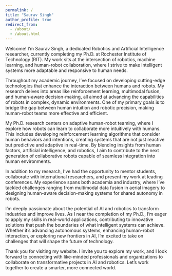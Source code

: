 ```yaml
---
permalink: /
title: "Saurav Singh"
author_profile: true
redirect_from: 
  - /about/
  - /about.html
---
```


Welcome! I’m Saurav Singh, a dedicated Robotics and Artificial Intelligence researcher, currently completing my Ph.D. at Rochester Institute of Technology (RIT). My work sits at the intersection of robotics, machine learning, and human-robot collaboration, where I strive to make intelligent systems more adaptable and responsive to human needs.

Throughout my academic journey, I’ve focused on developing cutting-edge technologies that enhance the interaction between humans and robots. My research delves into areas like reinforcement learning, multimodal fusion, and human-aware decision-making, all aimed at advancing the capabilities of robots in complex, dynamic environments. One of my primary goals is to bridge the gap between human intuition and robotic precision, making human-robot teams more effective and efficient.

My Ph.D. research centers on adaptive human-robot teaming, where I explore how robots can learn to collaborate more intuitively with humans. This includes developing reinforcement learning algorithms that consider human behaviors and intentions, creating systems that are not just reactive but predictive and adaptive in real-time. By blending insights from human factors, artificial intelligence, and robotics, I aim to contribute to the next generation of collaborative robots capable of seamless integration into human environments.

In addition to my research, I’ve had the opportunity to mentor students, collaborate with international researchers, and present my work at leading conferences. My experience spans both academia and industry, where I’ve tackled challenges ranging from multimodal data fusion in aerial imagery to designing human-aware decision-making systems for shared autonomy in robots.

I’m deeply passionate about the potential of AI and robotics to transform industries and improve lives. As I near the completion of my Ph.D., I’m eager to apply my skills in real-world applications, contributing to innovative solutions that push the boundaries of what intelligent systems can achieve. Whether it’s advancing autonomous systems, enhancing human-robot interaction, or exploring new frontiers in AI, I’m excited to take on challenges that will shape the future of technology.

Thank you for visiting my website. I invite you to explore my work, and I look forward to connecting with like-minded professionals and organizations to collaborate on transformative projects in AI and robotics. Let’s work together to create a smarter, more connected world.

